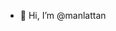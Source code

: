 - 👋 Hi, I’m @manlattan

<!---
manlattan/manlattan is a ✨ special ✨ repository because its `README.md` (this file) appears on your GitHub profile.
You can click the Preview link to take a look at your changes.
--->
